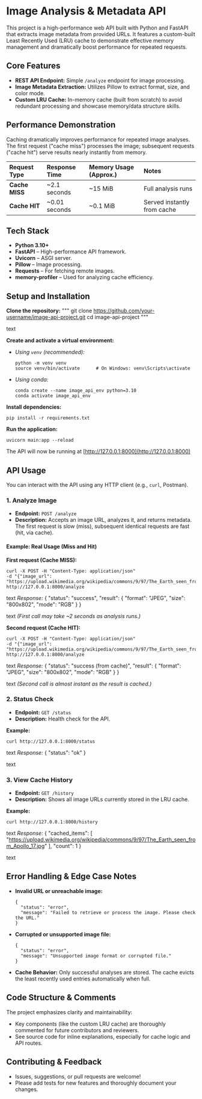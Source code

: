 # Image Analysis & Metadata API

This project is a high-performance web API built with Python and FastAPI that extracts image metadata from provided URLs. It features a custom-built Least Recently Used (LRU) cache to demonstrate effective memory management and dramatically boost performance for repeated requests.

## Core Features

- **REST API Endpoint:** Simple `/analyze` endpoint for image processing.
- **Image Metadata Extraction:** Utilizes Pillow to extract format, size, and color mode.
- **Custom LRU Cache:** In-memory cache (built from scratch) to avoid redundant processing and showcase memory/data structure skills.

## Performance Demonstration

Caching dramatically improves performance for repeated image analyses. The first request ("cache miss") processes the image; subsequent requests ("cache hit") serve results nearly instantly from memory.

| Request Type         | Response Time     | Memory Usage (Approx.) | Notes                         |
|:---------------------|:-----------------|:-----------------------|:------------------------------|
| **Cache MISS**       | ~2.1 seconds     | ~15 MiB                | Full analysis runs            |
| **Cache HIT**        | ~0.01 seconds    | ~0.1 MiB               | Served instantly from cache   |

## Tech Stack

- **Python 3.10+**
- **FastAPI** – High-performance API framework.
- **Uvicorn** – ASGI server.
- **Pillow** – Image processing.
- **Requests** – For fetching remote images.
- **memory-profiler** – Used for analyzing cache efficiency.

## Setup and Installation

**Clone the repository:**
"""
git clone https://github.com/your-username/image-api-project.git
cd image-api-project
"""

text

**Create and activate a virtual environment:**
- _Using `venv` (recommended):_
    ```
    python -m venv venv
    source venv/bin/activate      # On Windows: venv\Scripts\activate
    ```
- _Using conda:_
    ```
    conda create --name image_api_env python=3.10
    conda activate image_api_env
    ```

**Install dependencies:**
 ```
pip install -r requirements.txt
 ```


**Run the application:**
 ```
uvicorn main:app --reload
 ```

The API will now be running at [http://127.0.0.1:8000](http://127.0.0.1:8000)

## API Usage

You can interact with the API using any HTTP client (e.g., `curl`, Postman).

### 1. Analyze Image

- **Endpoint:** `POST /analyze`
- **Description:** Accepts an image URL, analyzes it, and returns metadata. The first request is slow (miss), subsequent identical requests are fast (hit, via cache).

#### Example: Real Usage (Miss and Hit)

**First request (Cache MISS):**
 ```
curl -X POST -H "Content-Type: application/json"
-d "{"image_url": "https://upload.wikimedia.org/wikipedia/commons/9/97/The_Earth_seen_from_Apollo_17.jpg\"}"
http://127.0.0.1:8000/analyze
 ```

text
_Response:_
{
"status": "success",
"result": {
"format": "JPEG",
"size": "800x802",
"mode": "RGB"
}
}

text
*(First call may take ~2 seconds as analysis runs.)*

**Second request (Cache HIT):**
 ```
curl -X POST -H "Content-Type: application/json"
-d "{"image_url": "https://upload.wikimedia.org/wikipedia/commons/9/97/The_Earth_seen_from_Apollo_17.jpg\"}"
http://127.0.0.1:8000/analyze
 ```

text
_Response:_
{
"status": "success (from cache)",
"result": {
"format": "JPEG",
"size": "800x802",
"mode": "RGB"
}
}

text
*(Second call is almost instant as the result is cached.)*

### 2. Status Check

- **Endpoint:** `GET /status`
- **Description:** Health check for the API.

**Example:**
 ```
curl http://127.0.0.1:8000/status
 ```

text
_Response:_
{
"status": "ok"
}

text

### 3. View Cache History

- **Endpoint:** `GET /history`
- **Description:** Shows all image URLs currently stored in the LRU cache.

**Example:**
 ```
curl http://127.0.0.1:8000/history
 ```

text
_Response:_
{
"cached_items": [
"https://upload.wikimedia.org/wikipedia/commons/9/97/The_Earth_seen_from_Apollo_17.jpg"
],
"count": 1
}

text

## Error Handling & Edge Case Notes

- **Invalid URL or unreachable image:**  
    ```
    {
      "status": "error",
      "message": "Failed to retrieve or process the image. Please check the URL."
    }
    ```
- **Corrupted or unsupported image file:**  
    ```
    {
      "status": "error",
      "message": "Unsupported image format or corrupted file."
    }
    ```
- **Cache Behavior:** Only successful analyses are stored. The cache evicts the least recently used entries automatically when full.

## Code Structure & Comments

The project emphasizes clarity and maintainability:
- Key components (like the custom LRU cache) are thoroughly commented for future contributors and reviewers.
- See source code for inline explanations, especially for cache logic and API routes.

## Contributing & Feedback

- Issues, suggestions, or pull requests are welcome!
- Please add tests for new features and thoroughly document your changes.


